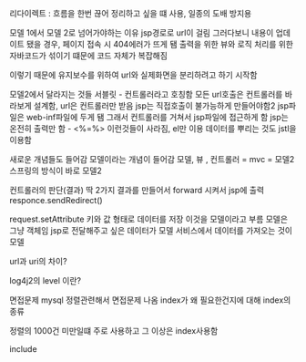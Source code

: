 리다이렉트 : 흐름을 한번 끊어 정리하고 싶을 떄 사용, 일종의 도배 방지용

모델 1에서 모델 2로 넘어가야하는 이유
jsp경로로 url이 걸림
그러다보니 내용이 업데이트 됐을 경우, 페이지 접속 시 404에러가 뜨게 됌
출력을 위한 뷰와 로직 처리를 위한 자바코드가 섞이기 떄문에 코드 자체가 복잡해짐

이렇기 때문에 유지보수를 위하여 url와 실제화면을 분리하려고 하기 시작함

모델2에서 달라지는 것들
서블릿 - 컨트롤러라고 호칭함
모든 url호출은 컨트롤러를 바라보게 설계함, url은 컨트롤러만 받음
jsp는 직접호출이 불가능하게 만들어야함2
jsp파일은 web-inf파일에 두게 됌
그래서 컨트롤러를 거쳐서 jsp파일에 접근하게 함
jsp는 온전히 출력만 함 - <%=%> 이런것들이 사라짐, el만 이용
데이터를 뿌리는 것도 jstl을 이용함

새로운 개념들도 들어감
모델이라는 개념이 들어감
모델, 뷰 , 컨트롤러 = mvc = 모델2
스프링의 방식이 바로 모델2
 
컨트롤러의 판단(결과) 딱 2가지
결과를 만들어서 forward 시켜서 jsp에 출력
responce.sendRedirect()

request.setAttribute
키와 값 형태로 데이터를 저장
이것을 모델이라고 부름
모델은 그냥 객체임
jsp로 전달해주고 싶은 데이터가 모델
서비스에서 데이터를 가져오는 것이 모델

url과 uri의 차이?


log4j2의 level 이란?


면접문제 mysql 정렬관련해서 면접문제 나옴
index가 왜 필요한건지에 대해
index의 종류

정렬의 1000건 미만일떄 주로 사용하고 그 이상은 index사용함




include